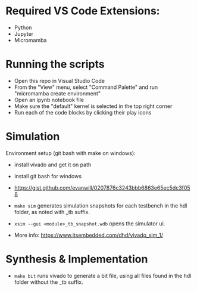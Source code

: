 # Required VS Code Extensions:
- Python
- Jupyter
- Micromamba

# Running the scripts
- Open this repo in Visual Studio Code
- From the "View" menu, select "Command Palette" and run  "micromamba create environment"
- Open an ipynb notebook file
- Make sure the "default" kernel is selected in the top right corner
- Run each of the code blocks by clicking their play icons

# Simulation
Environment setup (git bash with make on windows):
- install vivado and get it on path
- install git bash for windows
- https://gist.github.com/evanwill/0207876c3243bbb6863e65ec5dc3f058

- `make sim` generates simulation snapshots for each testbench in the hdl folder, as noted with _tb suffix.
- `xsim --gui <module>_tb_snapshot.wdb` opens the simulator ui.
- More info: https://www.itsembedded.com/dhd/vivado_sim_1/

# Synthesis & Implementation
- `make bit` runs vivado to generate a bit file, using all files found in the hdl folder without the _tb suffix.